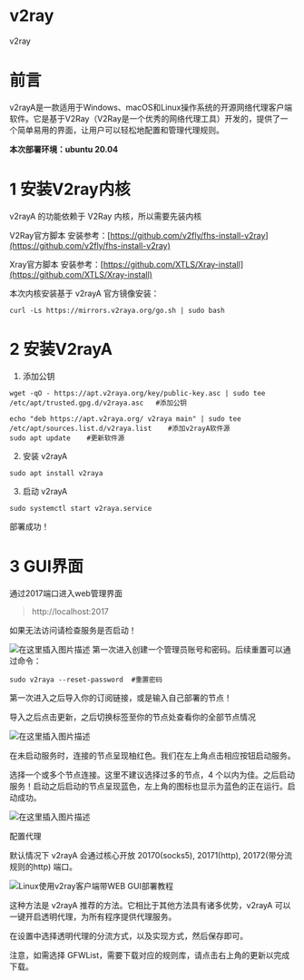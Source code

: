 # v2ray
v2ray
# 前言
v2rayA是一款适用于Windows、macOS和Linux操作系统的开源网络代理客户端软件。它是基于V2Ray（V2Ray是一个优秀的网络代理工具）开发的，提供了一个简单易用的界面，让用户可以轻松地配置和管理代理规则。

**本次部署环境：ubuntu 20.04**

# 1 安装V2ray内核

v2rayA 的功能依赖于 V2Ray 内核，所以需要先装内核

V2Ray官方脚本 安装参考：[https://github.com/v2fly/fhs-install-v2ray](https://github.com/v2fly/fhs-install-v2ray)

Xray官方脚本 安装参考：[https://github.com/XTLS/Xray-install](https://github.com/XTLS/Xray-install)

本次内核安装基于 v2rayA 官方镜像安装：

```
curl -Ls https://mirrors.v2raya.org/go.sh | sudo bash
```
# 2 安装V2rayA
1. 添加公钥

```
wget -qO - https://apt.v2raya.org/key/public-key.asc | sudo tee /etc/apt/trusted.gpg.d/v2raya.asc   #添加公钥
```

```
echo "deb https://apt.v2raya.org/ v2raya main" | sudo tee /etc/apt/sources.list.d/v2raya.list    #添加v2rayA软件源
sudo apt update    #更新软件源
```
2. 安装 v2rayA

```
sudo apt install v2raya
```

3. 启动 v2rayA

```
sudo systemctl start v2raya.service
```

部署成功！
# 3 GUI界面
通过2017端口进入web管理界面 

> http://localhost:2017

 如果无法访问请检查服务是否启动！
 
![在这里插入图片描述](https://github.com/ningmoon/v2ray/blob/main/docs/v2raya2.png?raw=true)
第一次进入创建一个管理员账号和密码。后续重置可以通过命令：

```
sudo v2raya --reset-password  #重置密码
```
第一次进入之后导入你的订阅链接，或是输入自己部署的节点！

导入之后点击更新，之后切换标签至你的节点处查看你的全部节点情况

![在这里插入图片描述](https://github.com/ningmoon/v2ray/blob/main/docs/v2raya3.png?raw=true)

在未启动服务时，连接的节点呈现柚红色。我们在左上角点击相应按钮启动服务。

选择一个或多个节点连接。这里不建议选择过多的节点，4 个以内为佳。之后启动服务！启动之后启动的节点呈现蓝色，左上角的图标也显示为蓝色的正在运行。启动成功。

![在这里插入图片描述](https://github.com/ningmoon/v2ray/blob/main/docs/v2raya4.png?raw=true)

配置代理

默认情况下 v2rayA 会通过核心开放 20170(socks5), 20171(http), 20172(带分流规则的http) 端口。

![Linux使用v2ray客户端带WEB GUI部署教程](https://github.com/ningmoon/v2ray/blob/main/docs/v2raya5.png?raw=true)

这种方法是 v2rayA 推荐的方法。它相比于其他方法具有诸多优势，v2rayA 可以一键开启透明代理，为所有程序提供代理服务。

在设置中选择透明代理的分流方式，以及实现方式，然后保存即可。

注意，如需选择 GFWList，需要下载对应的规则库，请点击右上角的更新以完成下载。
